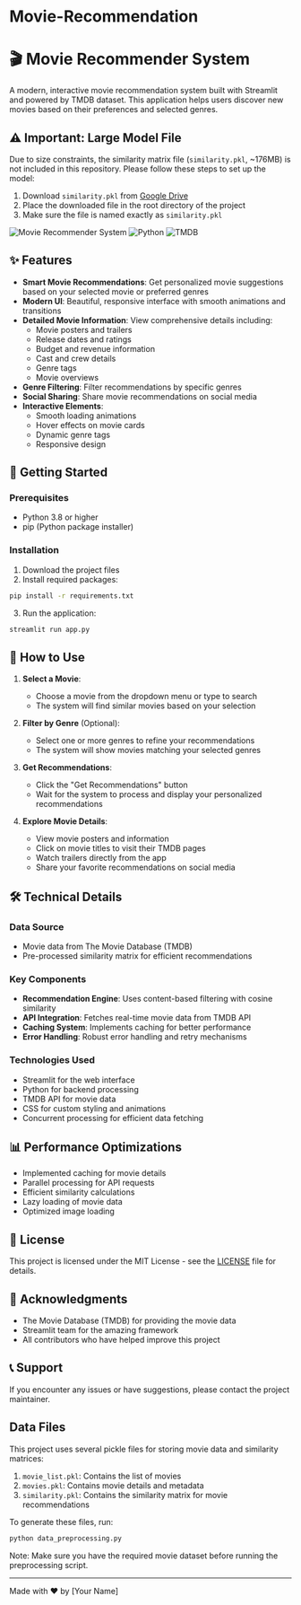 # Movie-Recommendation

# 🎬 Movie Recommender System

A modern, interactive movie recommendation system built with Streamlit and powered by TMDB dataset. This application helps users discover new movies based on their preferences and selected genres.

## ⚠️ Important: Large Model File
Due to size constraints, the similarity matrix file (`similarity.pkl`, ~176MB) is not included in this repository. Please follow these steps to set up the model:

1. Download `similarity.pkl` from [Google Drive](https://drive.google.com/file/d/1x5BKOKwmlP1Ysh10vl8oIHXqx0msO8p4/view?usp=drive_link)
2. Place the downloaded file in the root directory of the project
3. Make sure the file is named exactly as `similarity.pkl`

![Movie Recommender System](https://img.shields.io/badge/Streamlit-FF4B4B?style=for-the-badge&logo=Streamlit&logoColor=white)
![Python](https://img.shields.io/badge/Python-3.8%2B-blue?style=for-the-badge&logo=python)
![TMDB](https://img.shields.io/badge/TMDB-01D277?style=for-the-badge&logo=themoviedatabase&logoColor=white)

## ✨ Features

- **Smart Movie Recommendations**: Get personalized movie suggestions based on your selected movie or preferred genres
- **Modern UI**: Beautiful, responsive interface with smooth animations and transitions
- **Detailed Movie Information**: View comprehensive details including:
  - Movie posters and trailers
  - Release dates and ratings
  - Budget and revenue information
  - Cast and crew details
  - Genre tags
  - Movie overviews
- **Genre Filtering**: Filter recommendations by specific genres
- **Social Sharing**: Share movie recommendations on social media
- **Interactive Elements**: 
  - Smooth loading animations
  - Hover effects on movie cards
  - Dynamic genre tags
  - Responsive design

## 🚀 Getting Started

### Prerequisites

- Python 3.8 or higher
- pip (Python package installer)

### Installation

1. Download the project files
2. Install required packages:
```bash
pip install -r requirements.txt
```

3. Run the application:
```bash
streamlit run app.py
```

## 🎥 How to Use

1. **Select a Movie**:
   - Choose a movie from the dropdown menu or type to search
   - The system will find similar movies based on your selection

2. **Filter by Genre** (Optional):
   - Select one or more genres to refine your recommendations
   - The system will show movies matching your selected genres

3. **Get Recommendations**:
   - Click the "Get Recommendations" button
   - Wait for the system to process and display your personalized recommendations

4. **Explore Movie Details**:
   - View movie posters and information
   - Click on movie titles to visit their TMDB pages
   - Watch trailers directly from the app
   - Share your favorite recommendations on social media

## 🛠️ Technical Details

### Data Source
- Movie data from The Movie Database (TMDB)
- Pre-processed similarity matrix for efficient recommendations

### Key Components
- **Recommendation Engine**: Uses content-based filtering with cosine similarity
- **API Integration**: Fetches real-time movie data from TMDB API
- **Caching System**: Implements caching for better performance
- **Error Handling**: Robust error handling and retry mechanisms

### Technologies Used
- Streamlit for the web interface
- Python for backend processing
- TMDB API for movie data
- CSS for custom styling and animations
- Concurrent processing for efficient data fetching

## 📊 Performance Optimizations

- Implemented caching for movie details
- Parallel processing for API requests
- Efficient similarity calculations
- Lazy loading of movie data
- Optimized image loading

## 📝 License

This project is licensed under the MIT License - see the [LICENSE](LICENSE) file for details.

## 🙏 Acknowledgments

- The Movie Database (TMDB) for providing the movie data
- Streamlit team for the amazing framework
- All contributors who have helped improve this project

## 📞 Support

If you encounter any issues or have suggestions, please contact the project maintainer.

## Data Files
This project uses several pickle files for storing movie data and similarity matrices:

1. `movie_list.pkl`: Contains the list of movies
2. `movies.pkl`: Contains movie details and metadata
3. `similarity.pkl`: Contains the similarity matrix for movie recommendations

To generate these files, run:
```python
python data_preprocessing.py
```

Note: Make sure you have the required movie dataset before running the preprocessing script.

---

Made with ❤️ by [Your Name]
